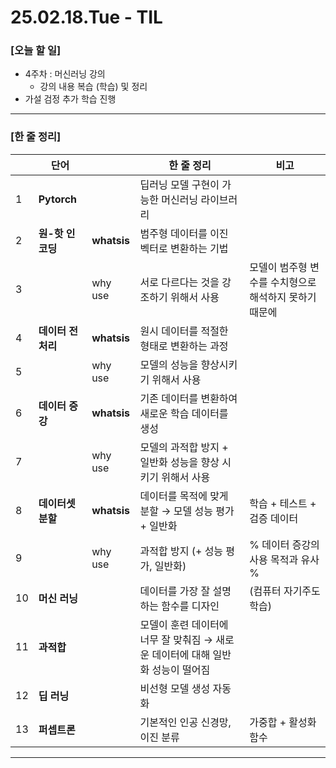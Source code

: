# 25.02.18.Tue - TIL

### [오늘 할 일]

- 4주차 : 머신러닝 강의
     - 강의 내용 복습 (학습) 및 정리
- 가설 검정 추가 학습 진행

---

### [한 줄 정리]

|  | 단어 |  | 한 줄 정리 | 비고 |
| --- | --- | --- | --- | --- |
| 1 | **Pytorch** |  | 딥러닝 모델 구현이 가능한 머신러닝 라이브러리  |  |
| 2 | **원-핫 인코딩** | **whatsis** | 범주형 데이터를 이진 벡터로 변환하는 기법 |  |
| 3 |  | why use | 서로 다르다는 것을 강조하기 위해서 사용 | 모델이 범주형 변수를 수치형으로 해석하지 못하기 때문에  |
| 4 | **데이터 전처리** | **whatsis** | 원시 데이터를 적절한 형태로 변환하는 과정 |  |
| 5 |  | why use | 모델의 성능을 향상시키기 위해서 사용 |  |
| 6 | **데이터 증강** | **whatsis** | 기존 데이터를 변환하여 새로운 학습 데이터를 생성 |  |
| 7 |  | why use | 모델의 과적합 방지 + 일반화 성능을 향상 시키기 위해서 사용 |  |
| 8 | **데이터셋 분할** | **whatsis** | 데이터를 목적에 맞게 분할 → 모델 성능 평가 + 일반화 | 학습 + 테스트 + 검증 데이터  |
| 9 |  | why use | 과적합 방지 (+ 성능 평가, 일반화) | % 데이터 증강의 사용 목적과 유사 % |
| 10 | **머신 러닝** |  | 데이터를 가장 잘 설명하는 함수를 디자인  | (컴퓨터 자기주도 학습) |
| 11 | **과적합** |  | 모델이 훈련 데이터에 너무 잘 맞춰짐 → 새로운 데이터에 대해 일반화 성능이 떨어짐 |  |
| 12 | **딥 러닝** |  | 비선형 모델 생성 자동화  |  |
| 13 | **퍼셉트론** |  | 기본적인 인공 신경망, 이진 분류 | 가중합 + 활성화 함수 |

---
